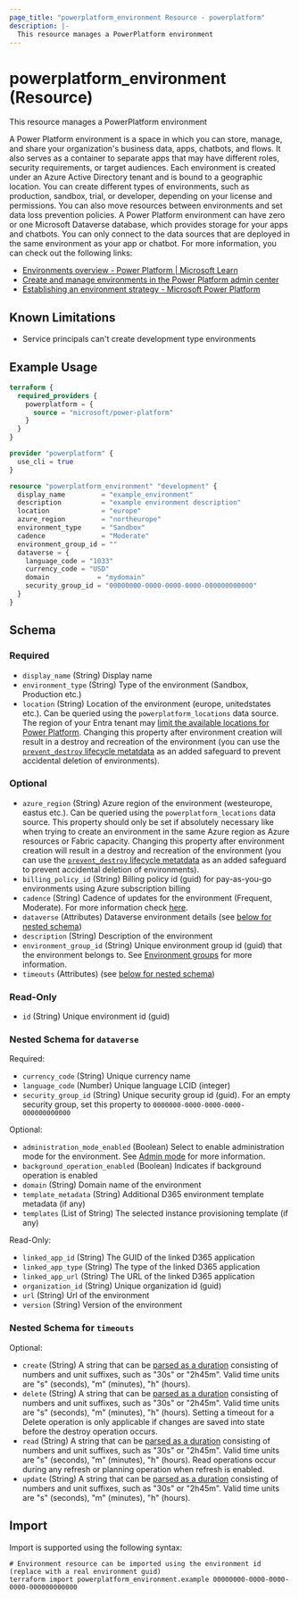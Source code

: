 ```yaml
---
page_title: "powerplatform_environment Resource - powerplatform"
description: |-
  This resource manages a PowerPlatform environment
---
```


# powerplatform_environment (Resource)

This resource manages a PowerPlatform environment

A Power Platform environment is a space in which you can store, manage, and share your organization's business data, apps, chatbots, and flows. It also serves as a container to separate apps that may have different roles, security requirements, or target audiences. Each environment is created under an Azure Active Directory tenant and is bound to a geographic location. You can create different types of environments, such as production, sandbox, trial, or developer, depending on your license and permissions. You can also move resources between environments and set data loss prevention policies. A Power Platform environment can have zero or one Microsoft Dataverse database, which provides storage for your apps and chatbots. You can only connect to the data sources that are deployed in the same environment as your app or chatbot. For more information, you can check out the following links:

- [Environments overview - Power Platform | Microsoft Learn](https://learn.microsoft.com/power-platform/admin/environments-overview)
- [Create and manage environments in the Power Platform admin center](https://learn.microsoft.com/power-platform/admin/create-environment)
- [Establishing an environment strategy - Microsoft Power Platform](https://learn.microsoft.com/power-platform/guidance/adoption/environment-strategy)

## Known Limitations

- Service principals can't create development type environments

## Example Usage

```terraform
terraform {
  required_providers {
    powerplatform = {
      source = "microsoft/power-platform"
    }
  }
}

provider "powerplatform" {
  use_cli = true
}

resource "powerplatform_environment" "development" {
  display_name         = "example_environment"
  description          = "example environment description"
  location             = "europe"
  azure_region         = "northeurope"
  environment_type     = "Sandbox"
  cadence              = "Moderate"
  environment_group_id = ""
  dataverse = {
    language_code = "1033"
    currency_code = "USD"
    domain            = "mydomain"
    security_group_id = "00000000-0000-0000-0000-000000000000"
  }
}
```

<!-- schema generated by tfplugindocs -->
## Schema

### Required

- `display_name` (String) Display name
- `environment_type` (String) Type of the environment (Sandbox, Production etc.)
- `location` (String) Location of the environment (europe, unitedstates etc.). Can be queried using the `powerplatform_locations` data source. The region of your Entra tenant may [limit the available locations for Power Platform](https://learn.microsoft.com/power-platform/admin/regions-overview#who-can-create-environments-in-these-regions). Changing this property after environment creation will result in a destroy and recreation of the environment (you can use the [`prevent_destroy` lifecycle metatdata](https://developer.hashicorp.com/terraform/language/meta-arguments/lifecycle#prevent_destroy) as an added safeguard to prevent accidental deletion of environments).

### Optional

- `azure_region` (String) Azure region of the environment (westeurope, eastus etc.). Can be queried using the `powerplatform_locations` data source. This property should only be set if absolutely necessary like when trying to create an environment in the same Azure region as Azure resources or Fabric capacity.  Changing this property after environment creation will result in a destroy and recreation of the environment (you can use the [`prevent_destroy` lifecycle metatdata](https://developer.hashicorp.com/terraform/language/meta-arguments/lifecycle#prevent_destroy) as an added safeguard to prevent accidental deletion of environments).
- `billing_policy_id` (String) Billing policy id (guid) for pay-as-you-go environments using Azure subscription billing
- `cadence` (String) Cadence of updates for the environment (Frequent, Moderate). For more information check [here](https://learn.microsoft.com/en-us/power-platform/admin/create-environment#setting-an-environment-refresh-cadence).
- `dataverse` (Attributes) Dataverse environment details (see [below for nested schema](#nestedatt--dataverse))
- `description` (String) Description of the environment
- `environment_group_id` (String) Unique environment group id (guid) that the environment belongs to. See [Environment groups](https://learn.microsoft.com/en-us/power-platform/admin/environment-groups) for more information.
- `timeouts` (Attributes) (see [below for nested schema](#nestedatt--timeouts))

### Read-Only

- `id` (String) Unique environment id (guid)

<a id="nestedatt--dataverse"></a>
### Nested Schema for `dataverse`

Required:

- `currency_code` (String) Unique currency name
- `language_code` (Number) Unique language LCID (integer)
- `security_group_id` (String) Unique security group id (guid).  For an empty security group, set this property to `0000000-0000-0000-0000-000000000000`

Optional:

- `administration_mode_enabled` (Boolean) Select to enable administration mode for the environment. See [Admin mode](https://learn.microsoft.com/en-us/power-platform/admin/admin-mode) for more information.
- `background_operation_enabled` (Boolean) Indicates if background operation is enabled
- `domain` (String) Domain name of the environment
- `template_metadata` (String) Additional D365 environment template metadata (if any)
- `templates` (List of String) The selected instance provisioning template (if any)

Read-Only:

- `linked_app_id` (String) The GUID of the linked D365 application
- `linked_app_type` (String) The type of the linked D365 application
- `linked_app_url` (String) The URL of the linked D365 application
- `organization_id` (String) Unique organization id (guid)
- `url` (String) Url of the environment
- `version` (String) Version of the environment


<a id="nestedatt--timeouts"></a>
### Nested Schema for `timeouts`

Optional:

- `create` (String) A string that can be [parsed as a duration](https://pkg.go.dev/time#ParseDuration) consisting of numbers and unit suffixes, such as "30s" or "2h45m". Valid time units are "s" (seconds), "m" (minutes), "h" (hours).
- `delete` (String) A string that can be [parsed as a duration](https://pkg.go.dev/time#ParseDuration) consisting of numbers and unit suffixes, such as "30s" or "2h45m". Valid time units are "s" (seconds), "m" (minutes), "h" (hours). Setting a timeout for a Delete operation is only applicable if changes are saved into state before the destroy operation occurs.
- `read` (String) A string that can be [parsed as a duration](https://pkg.go.dev/time#ParseDuration) consisting of numbers and unit suffixes, such as "30s" or "2h45m". Valid time units are "s" (seconds), "m" (minutes), "h" (hours). Read operations occur during any refresh or planning operation when refresh is enabled.
- `update` (String) A string that can be [parsed as a duration](https://pkg.go.dev/time#ParseDuration) consisting of numbers and unit suffixes, such as "30s" or "2h45m". Valid time units are "s" (seconds), "m" (minutes), "h" (hours).

## Import

Import is supported using the following syntax:

```shell
# Environment resource can be imported using the environment id (replace with a real environment guid)
terraform import powerplatform_environment.example 00000000-0000-0000-0000-000000000000
```

